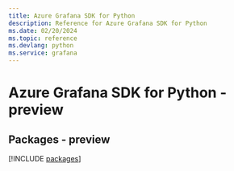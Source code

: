 ```yaml
---
title: Azure Grafana SDK for Python
description: Reference for Azure Grafana SDK for Python
ms.date: 02/20/2024
ms.topic: reference
ms.devlang: python
ms.service: grafana
---
```

# Azure Grafana SDK for Python - preview
## Packages - preview
[!INCLUDE [packages](grafana-index.md)]